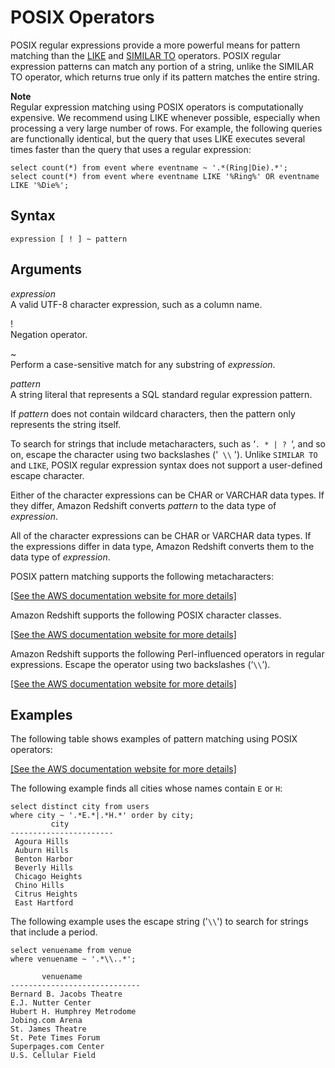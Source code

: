 # POSIX Operators<a name="pattern-matching-conditions-posix"></a>

POSIX regular expressions provide a more powerful means for pattern matching than the [LIKE](r_patternmatching_condition_like.md) and [SIMILAR TO](pattern-matching-conditions-similar-to.md) operators\. POSIX regular expression patterns can match any portion of a string, unlike the SIMILAR TO operator, which returns true only if its pattern matches the entire string\.

**Note**  
Regular expression matching using POSIX operators is computationally expensive\. We recommend using LIKE whenever possible, especially when processing a very large number of rows\. For example, the following queries are functionally identical, but the query that uses LIKE executes several times faster than the query that uses a regular expression:  

```
select count(*) from event where eventname ~ '.*(Ring|Die).*'; 
select count(*) from event where eventname LIKE '%Ring%' OR eventname LIKE '%Die%';
```

## Syntax<a name="pattern-matching-conditions-posix-synopsis"></a>

```
expression [ ! ] ~ pattern
```

## Arguments<a name="pattern-matching-conditions-posix-arguments"></a>

 *expression*   
A valid UTF\-8 character expression, such as a column name\. 

\!  
Negation operator\.

\~  
Perform a case\-sensitive match for any substring of *expression*\. 

 *pattern*   
A string literal that represents a SQL standard regular expression pattern\. 

If *pattern* does not contain wildcard characters, then the pattern only represents the string itself\.

To search for strings that include metacharacters, such as ‘`. * | ? `‘, and so on, escape the character using two backslashes \('` \\` '\)\. Unlike `SIMILAR TO` and `LIKE`, POSIX regular expression syntax does not support a user\-defined escape character\. 

Either of the character expressions can be CHAR or VARCHAR data types\. If they differ, Amazon Redshift converts *pattern* to the data type of *expression*\. 

All of the character expressions can be CHAR or VARCHAR data types\. If the expressions differ in data type, Amazon Redshift converts them to the data type of *expression*\. 

POSIX pattern matching supports the following metacharacters: 

[\[See the AWS documentation website for more details\]](http://docs.aws.amazon.com/redshift/latest/dg/pattern-matching-conditions-posix.html)

Amazon Redshift supports the following POSIX character classes\. 

[\[See the AWS documentation website for more details\]](http://docs.aws.amazon.com/redshift/latest/dg/pattern-matching-conditions-posix.html)

 Amazon Redshift supports the following Perl\-influenced operators in regular expressions\. Escape the operator using two backslashes \(‘`\\`’\)\.   

[\[See the AWS documentation website for more details\]](http://docs.aws.amazon.com/redshift/latest/dg/pattern-matching-conditions-posix.html)

## Examples<a name="pattern-matching-conditions-posix-synopsis-examples"></a>

The following table shows examples of pattern matching using POSIX operators:

[\[See the AWS documentation website for more details\]](http://docs.aws.amazon.com/redshift/latest/dg/pattern-matching-conditions-posix.html)

The following example finds all cities whose names contain `E` or `H`: 

```
select distinct city from users
where city ~ '.*E.*|.*H.*' order by city;
         city
-----------------------
 Agoura Hills
 Auburn Hills
 Benton Harbor
 Beverly Hills
 Chicago Heights
 Chino Hills
 Citrus Heights
 East Hartford
```

The following example uses the escape string \('`\\`'\) to search for strings that include a period\. 

```
select venuename from venue
where venuename ~ '.*\\..*';

       venuename
-----------------------------
Bernard B. Jacobs Theatre
E.J. Nutter Center
Hubert H. Humphrey Metrodome
Jobing.com Arena
St. James Theatre
St. Pete Times Forum
Superpages.com Center
U.S. Cellular Field
```